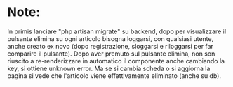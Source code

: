 # Note:


In primis lanciare "php artisan migrate" su backend, dopo per visualizzare il pulsante elimina su ogni articolo bisogna loggarsi, con qualsiasi utente, anche creato ex novo (dopo registrazione, sloggarsi e riloggarsi per far comparire il pulsante).
Dopo aver premuto sul pulsante elimina, non son riuscito a re-renderizzare in automatico il componente anche cambiando la key, si ottiene unknown error. Ma se si cambia scheda o si aggiorna la pagina si vede che l'articolo viene effettivamente eliminato (anche su db). 
